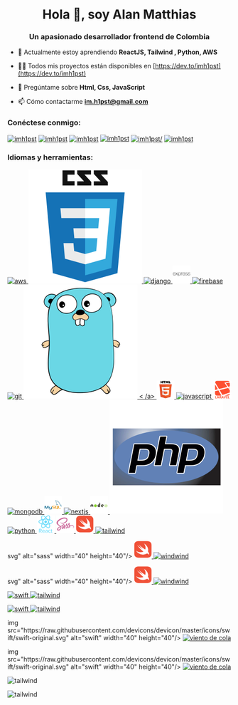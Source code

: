 <h1 align="center">Hola 👋, soy Alan Matthias</h1>
<h3 align="center">Un apasionado desarrollador frontend de Colombia</h3>

- 🌱 Actualmente estoy aprendiendo **ReactJS, Tailwind , Python, AWS**

- 👨‍💻 Todos mis proyectos están disponibles en [https://dev.to/imh1pst](https://dev.to/imh1pst)

- 💬 Pregúntame sobre **Html, Css, JavaScript**

- 📫 Cómo contactarme **im.h1pst@gmail.com**

<h3 align="left">Conéctese conmigo:</h3>
<p align="left">
<a href="https ://codepen.io/imh1pst" target="en blanco"><img align="center" src="https://raw.githubusercontent.com/rahuldkjain/github-profile-readme-generator/master/src/images /icons/Social/codepen.svg" alt="imh1pst" altura="30" ancho="40" /></a>
<a href="https://dev.to/imh1pst" target="blank"><img align="center" src="https://raw.githubusercontent.com/rahuldkjain/github-profile-readme-generator /master/src/images/icons/Social/devto.svg" alt="imh1pst" height="30" width="40" /></a>
<a href="https://twitter.com/imh1pst " target="en blanco"><img align="center" src="https://raw.githubusercontent.com/rahuldkjain/github-profile-readme-generator/master/src/images/icons/Social/twitter.svg " alt="imh1pst" height="30" width="40" /></a>
<a href="https://linkedin.com/in/imh1pst" target="blank"><img align=" centro" src="https://raw.githubusercontent.com/rahuldkjain/github-profile-readme-generator/master/src/images/icons/Social/linked-in-alt.svg" alt="imh1pst" height="30" width="40" /></a >
<a href="https://fb.com/imh1pst/" target="blank"><img align="center" src="https://raw.githubusercontent.com/rahuldkjain/github-profile-readme- generador/master/src/images/icons/Social/facebook.svg" alt="imh1pst/" height="30" width="40" /></a>
<a href="https://instagram.com /imh1pst" target="en blanco"><img align="center" src="https://raw.githubusercontent.com/rahuldkjain/github-profile-readme-generator/master/src/images/icons/Social/instagram .svg" alt="imh1pst" height="30" width="40" /></a>
</p>

<h3 align="left">Idiomas y herramientas:</h3>
<p align="left"> <a href="https://aws.amazon.com" target="_blank" rel="noreferrer"> <img src="https://raw.githubusercontent.com/devicons /devicon/master/icons/amazonwebservices/amazonwebservices-original-wordmark.svg" alt="aws" width="40" height="40"/> </a> <a href="https://www.w3schools .com/css/" target="_blank" rel="noreferrer"> <img src="https://raw.githubusercontent.com/devicons/devicon/master/icons/css3/css3-original-wordmark.svg" alt="css3" ancho="40" altura="40"/> </a> <a href="https://www.djangoproject.com/" target="_blank" rel="noreferrer"> <img src="https://cdn.worldvectorlogo.com/logos/django.svg" alt="django" width="40" height="40"/> </a> <a href="https: //expressjs.com" target="_blank" rel="noreferrer"> <img src="https://raw.githubusercontent.com/devicons/devicon/master/icons/express/express-original-wordmark.svg" alt="express" width="40" height="40"/> </a> <a href="https://firebase.google.com/" target="_blank" rel="noreferrer"> <img src="https://www.vectorlogo.zone/logos/firebase/firebase-icon.svg" alt="firebase" width="40" height="40"/> </a><a href="https://git-scm.com/" target="_blank" rel="noreferrer"> <img src="https://www.vectorlogo.zone/logos/git-scm/git- scm-icon.svg" alt="git" width="40" height="40"/> </a> <a href="https://golang.org" target="_blank" rel="noreferrer" > <img src="https://raw.githubusercontent.com/devicons/devicon/master/icons/go/go-original.svg" alt="ir" ancho="40" altura="40"/> < /a> <a href="https://www.w3.org/html/" target="_blank" rel="noreferrer"> <img src="https://raw.githubusercontent.com/devicons/devicon/master/icons/html5/html5-original-wordmark.svg" alt="html5" width="40" height="40"/> </a> <a href="https:// developer.mozilla.org/en-US/docs/Web/JavaScript" target="_blank" rel="noreferrer"> <img src="https://raw.githubusercontent.com/devicons/devicon/master/icons/ javascript/javascript-original.svg" alt="javascript" width="40" height="40"/> </a> <a href="https://laravel.com/" target="_blank" rel= "noreferrer"> <img src="https://raw.githubusercontent.com/devicons/devicon/master/icons/laravel/laravel-plain-wordmark.svg" alt="laravel" width="40" height="40"/> </a> <a href="https://www.mongodb.com/" target="_blank" rel="noreferrer"> <img src="https://raw.githubusercontent.com/ devicons/devicon/master/icons/mongodb/mongodb-original-wordmark.svg" alt="mongodb" width="40" height="40"/> </a> <a href="https://www. mysql.com/" target="_blank" rel="noreferrer"> <img src="https://raw.githubusercontent.com/devicons/devicon/master/icons/mysql/mysql-original-wordmark.svg" alt ="mysql" width="40" height="40"/> </a> <a href="https://nextjs.org/" target="_blank" rel="noreferrer"> <img src="https://cdn.worldvectorlogo.com/logos/nextjs-2.svg" alt="nextjs" width="40" height="40"/> </a> <a href="https: //nodejs.org" target="_blank" rel="noreferrer"> <img src="https://raw.githubusercontent.com/devicons/devicon/master/icons/nodejs/nodejs-original-wordmark.svg" alt="nodejs" width="40" height="40"/> </a> <a href="https://www.php.net" target="_blank" rel="noreferrer"> <img src ="https://raw.githubusercontent.com/devicons/devicon/master/icons/php/php-original.svg" alt="php" ancho="40" altura="40"/> </a> <a href="https://www.python.org" target="_blank" rel="noreferrer"> <img src="https://raw.githubusercontent.com/devicons/devicon/master/icons/python/ python-original.svg" alt="python" width="40" height="40"/> </a> <a href="https://reactjs.org/" target="_blank" rel="noreferrer "> <img src="https://raw.githubusercontent.com/devicons/devicon/master/icons/react/react-original-wordmark.svg" alt="react" width="40" height="40" /> </a> <a href="https://sass-lang.com" target="_blank" rel="noreferrer"> <img src="https://raw.githubusercontent.com/devicons/devicon/master/icons/sass/sass-original.svg" alt="sass" width="40" height="40"/> </a> <a href="https://developer. apple.com/swift/" target="_blank" rel="noreferrer"> <img src="https://raw.githubusercontent.com/devicons/devicon/master/icons/swift/swift-original.svg" alt ="swift" width="40" height="40"/> </a> <a href="https://tailwindcss.com/" target="_blank" rel="noreferrer"> <img src=" https://www.vectorlogo.zone/logos/tailwindcss/tailwindcss-icon.svg" alt="tailwind" width="40" height="40"/> </a> </p>svg" alt="sass" width="40" height="40"/> </a> <a href="https://developer.apple.com/swift/" target="_blank" rel="noreferrer "> <img src="https://raw.githubusercontent.com/devicons/devicon/master/icons/swift/swift-original.svg" alt="swift" width="40" height="40"/> </a> <a href="https://tailwindcss.com/" target="_blank" rel="noreferrer"> <img src="https://www.vectorlogo.zone/logos/tailwindcss/tailwindcss- icon.svg" alt="windwind" width="40" height="40"/> </a> </p>svg" alt="sass" width="40" height="40"/> </a> <a href="https://developer.apple.com/swift/" target="_blank" rel="noreferrer "> <img src="https://raw.githubusercontent.com/devicons/devicon/master/icons/swift/swift-original.svg" alt="swift" width="40" height="40"/> </a> <a href="https://tailwindcss.com/" target="_blank" rel="noreferrer"> <img src="https://www.vectorlogo.zone/logos/tailwindcss/tailwindcss- icon.svg" alt="windwind" width="40" height="40"/> </a> </p></a> <a href="https://developer.apple.com/swift/" target="_blank" rel="noreferrer"> <img src="https://raw.githubusercontent.com/devicons/ devicon/master/icons/swift/swift-original.svg" alt="swift" width="40" height="40"/> </a> <a href="https://tailwindcss.com/" destino ="_blank" rel="noreferrer"> <img src="https://www.vectorlogo.zone/logos/tailwindcss/tailwindcss-icon.svg" alt="tailwind" width="40" height="40" /> </a> </p></a> <a href="https://developer.apple.com/swift/" target="_blank" rel="noreferrer"> <img src="https://raw.githubusercontent.com/devicons/ devicon/master/icons/swift/swift-original.svg" alt="swift" width="40" height="40"/> </a> <a href="https://tailwindcss.com/" objetivo ="_blank" rel="noreferrer"> <img src="https://www.vectorlogo.zone/logos/tailwindcss/tailwindcss-icon.svg" alt="tailwind" width="40" height="40" /> </a> </p>img src="https://raw.githubusercontent.com/devicons/devicon/master/icons/swift/swift-original.svg" alt="swift" width="40" height="40"/> </a > <a href="https://tailwindcss.com/" target="_blank" rel="noreferrer"> <img src="https://www.vectorlogo.zone/logos/tailwindcss/tailwindcss-icon.svg " alt="viento de cola" ancho="40" altura="40"/> </a> </p>img src="https://raw.githubusercontent.com/devicons/devicon/master/icons/swift/swift-original.svg" alt="swift" width="40" height="40"/> </a > <a href="https://tailwindcss.com/" target="_blank" rel="noreferrer"> <img src="https://www.vectorlogo.zone/logos/tailwindcss/tailwindcss-icon.svg " alt="viento de cola" ancho="40" altura="40"/> </a> </p><img src="https://www.vectorlogo.zone/logos/tailwindcss/tailwindcss-icon.svg" alt="tailwind" width="40" height="40"/> </a> </p><img src="https://www.vectorlogo.zone/logos/tailwindcss/tailwindcss-icon.svg" alt="tailwind" width="40" height="40"/> </a> </p>
